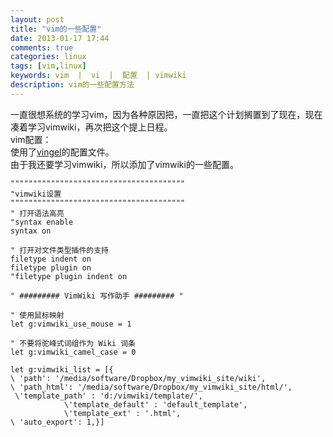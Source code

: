 ```yaml
---
layout: post
title: "vim的一些配置"
date: 2013-01-17 17:44
comments: true
categories: linux
tags: [vim,linux]
keywords: vim  |  vi  |  配置  | vimwiki
description: vim的一些配置方法
---
```

一直很想系统的学习vim，因为各种原因把，一直把这个计划搁置到了现在，现在凑着学习vimwiki，再次把这个提上日程。   
vim配置：   
使用了[vingel](https://github.com/vingel/vim/blob/master/vimrc)的配置文件。   
由于我还要学习vimwiki，所以添加了vimwiki的一些配置。
```    
"""""""""""""""""""""""""""""""""""""""
"vimwiki设置
"""""""""""""""""""""""""""""""""""""""
" 打开语法高亮
"syntax enable
syntax on

" 打开对文件类型插件的支持
filetype indent on
filetype plugin on
"filetype plugin indent on

" ######### VimWiki 写作助手 ######### "

" 使用鼠标映射
let g:vimwiki_use_mouse = 1

" 不要将驼峰式词组作为 Wiki 词条
let g:vimwiki_camel_case = 0

let g:vimwiki_list = [{
\ 'path': '/media/software/Dropbox/my_vimwiki_site/wiki',
\ 'path_html': '/media/software/Dropbox/my_vimwiki_site/html/',
 \'template_path' : 'd:/vimwiki/template/',
            \'template_default' : 'default_template',
            \'template_ext' : '.html',
\ 'auto_export': 1,}] 

 
```



